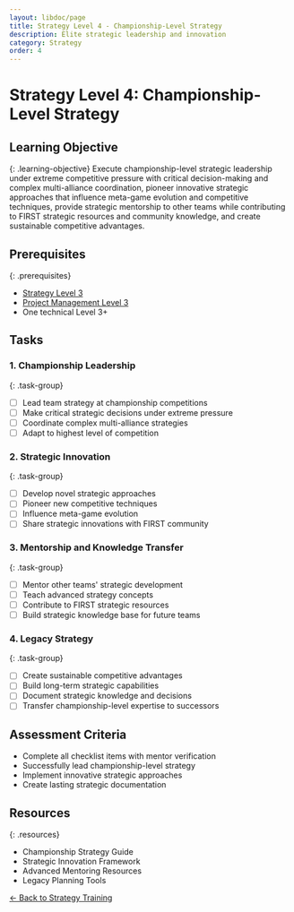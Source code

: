 ```yaml
---
layout: libdoc/page
title: Strategy Level 4 - Championship-Level Strategy
description: Elite strategic leadership and innovation
category: Strategy
order: 4
---
```


# Strategy Level 4: Championship-Level Strategy

## Learning Objective
{: .learning-objective}
Execute championship-level strategic leadership under extreme competitive pressure with critical decision-making and complex multi-alliance coordination, pioneer innovative strategic approaches that influence meta-game evolution and competitive techniques, provide strategic mentorship to other teams while contributing to FIRST strategic resources and community knowledge, and create sustainable competitive advantages.

## Prerequisites
{: .prerequisites}
- [Strategy Level 3](../strategy/level-3)
- [Project Management Level 3](../project-management/level-3)
- One technical Level 3+

## Tasks

### 1. Championship Leadership
{: .task-group}
- [ ] Lead team strategy at championship competitions
- [ ] Make critical strategic decisions under extreme pressure
- [ ] Coordinate complex multi-alliance strategies
- [ ] Adapt to highest level of competition

### 2. Strategic Innovation
{: .task-group}
- [ ] Develop novel strategic approaches
- [ ] Pioneer new competitive techniques
- [ ] Influence meta-game evolution
- [ ] Share strategic innovations with FIRST community

### 3. Mentorship and Knowledge Transfer
{: .task-group}
- [ ] Mentor other teams' strategic development
- [ ] Teach advanced strategy concepts
- [ ] Contribute to FIRST strategic resources
- [ ] Build strategic knowledge base for future teams

### 4. Legacy Strategy
{: .task-group}
- [ ] Create sustainable competitive advantages
- [ ] Build long-term strategic capabilities
- [ ] Document strategic knowledge and decisions
- [ ] Transfer championship-level expertise to successors

## Assessment Criteria
- Complete all checklist items with mentor verification
- Successfully lead championship-level strategy
- Implement innovative strategic approaches
- Create lasting strategic documentation

## Resources
{: .resources}
- Championship Strategy Guide
- Strategic Innovation Framework
- Advanced Mentoring Resources
- Legacy Planning Tools

[← Back to Strategy Training](../)